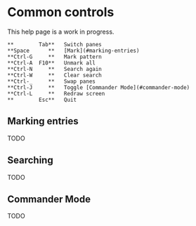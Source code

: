
# Common controls

This help page is a work in progress.

    **        Tab**   Switch panes
    **Space      **   [Mark](#marking-entries)
    **Ctrl-G     **   Mark pattern
    **Ctrl-A  F10**   Unmark all
    **Ctrl-N     **   Search again
    **Ctrl-W     **   Clear search
    **Ctrl-_     **   Swap panes
    **Ctrl-J     **   Toggle [Commander Mode](#commander-mode)
    **Ctrl-L     **   Redraw screen
    **        Esc**   Quit

## Marking entries

TODO

## Searching

TODO

## Commander Mode

TODO
